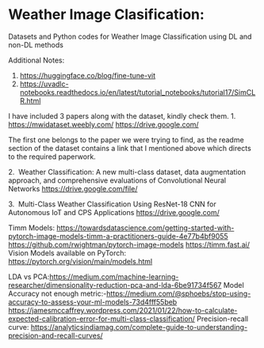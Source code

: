 # Weather Image Clasification:
Datasets and Python codes for Weather Image Classification using DL and non-DL methods


Additional Notes:
1. https://huggingface.co/blog/fine-tune-vit
2. https://uvadlc-notebooks.readthedocs.io/en/latest/tutorial_notebooks/tutorial17/SimCLR.html


I have included 3 papers along with the dataset, kindly check them.
1.
https://mwidataset.weebly.com/
https://drive.google.com/

The first one belongs to the paper we were trying to find, as the readme section of the dataset contains a link that I mentioned above which directs to the required paperwork.

2.  Weather Classification: A new multi-class dataset, data augmentation approach, and comprehensive evaluations of Convolutional Neural Networks 
https://drive.google.com/file/

3.  Multi-Class Weather Classification Using ResNet-18 CNN for Autonomous IoT and CPS Applications 
https://drive.google.com/

Timm Models:
https://towardsdatascience.com/getting-started-with-pytorch-image-models-timm-a-practitioners-guide-4e77b4bf9055
https://github.com/rwightman/pytorch-image-models
https://timm.fast.ai/
Vision Models available on PyTorch: https://pytorch.org/vision/main/models.html


LDA vs PCA:https://medium.com/machine-learning-researcher/dimensionality-reduction-pca-and-lda-6be91734f567
Model Accuracy not enough metric:-https://medium.com/@sphoebs/stop-using-accuracy-to-assess-your-ml-models-73d4fff55beb
https://jamesmccaffrey.wordpress.com/2021/01/22/how-to-calculate-expected-calibration-error-for-multi-class-classification/
Precision-recall curve: https://analyticsindiamag.com/complete-guide-to-understanding-precision-and-recall-curves/
